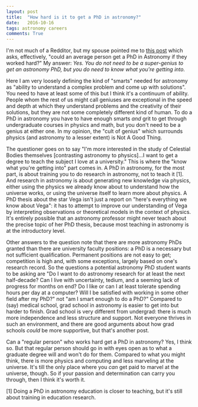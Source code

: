 ```yaml
---
layout: post
title:  "How hard is it to get a PhD in astronomy?"
date:   2016-10-16
tags: astronomy careers
comments: True
---
```


I'm not much of a Redditor, but my spouse pointed me to [this post](https://www.reddit.com/r/Astronomy/comments/57hnzj/how_hard_is_it_to_get_a_phd_in_astronomy/) which asks, effectively, "could an average person get a PhD in Astronomy if they worked hard?" My answer: *Yes. You do not need to be a super-genius to get an astronomy PhD, but you do need to know what you're getting into.*

Here I am very loosely defining the kind of "smarts" needed for astronomy as "ability to understand a complex problem and come up with solutions". You need to have at least some of this but I think it's a continuum of ability. People whom the rest of us might call geniuses are exceptional in the speed and depth at which they understand problems and the creativity of their solutions, but they are not some completely different kind of human. To do a PhD in astronomy you have to have enough smarts *and* grit to get through undergraduate courses in physics and math, but you don't need to be a genius at either one. In my opinion, the "cult of genius" which surrounds physics (and astronomy to a lesser extent) is Not A Good Thing.

The questioner goes on to say "I'm more interested in the study of Celestial Bodies themselves [contrasting astronomy to physics]...I want to get a degree to teach the subject I love at a university." This is where the "know what you're getting into" part comes in. A PhD in astronomy, for the most part, is about training you to do research in astronomy, not to teach it [1]. And research in astronomy is about generating new knowledge via physics, either using the physics we already know about to understand how the universe works, or using the universe itself to learn more about physics. A PhD thesis about the star Vega isn't just a report on "here's everything we know about Vega": it has to attempt to improve our understanding of Vega by interpreting observations or theoretical models in the context of physics. It's entirely possible that an astronomy professor might never teach about the precise topic of her PhD thesis, because most teaching in astronomy is at the introductory level.

Other answers to the question note that there are more astronomy PhDs granted than there are university faculty positions: a PhD is a necessary but not sufficient qualification. Permanent positions are not easy to get; competition is high and, with some exceptions, largely based on one's research record. So the questions a potential astronomy PhD student wants to be asking are "Do I want to do astronomy research for at least the next half-decade? Can I live with uncertainty, tedium, and a seeming lack of progress for months on end? Do I like or can I at least tolerate spending hours per day at a computer? Will I be satisfied with working in some other field after my PhD?" not "am I smart enough to do a PhD?" Compared to (say) medical school, grad school in astronomy is easier to get into but harder to finish. Grad school is very different from undergrad: there is much more independence and less structure and support. Not everyone thrives in such an environment, and there are good arguments about how grad schools *could* be more supportive, but that's another post.

Can a "regular person" who works hard get a PhD in astronomy? Yes, I think so. But that regular person should go in with eyes open as to what a graduate degree will and won't do for them. Compared to what you might think, there is more physics and computing and less marveling at the universe. It's till the only place where you *can* get paid to marvel at the universe, though. So if your passion and determination can carry you through, then I think it's worth it.


[1] Doing a PhD in astronomy education is closer to teaching, but it's still about training in education research.